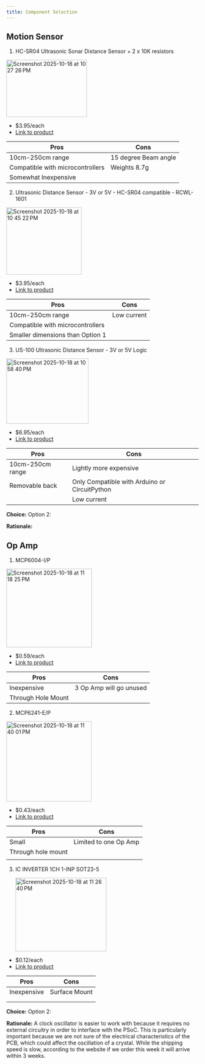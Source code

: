 ```yaml
---
title: Component Selection 
---
```


## Motion Sensor 
                                                                  
 1. HC-SR04 Ultrasonic Sonar Distance Sensor + 2 x 10K resistors

  <img width="211" height="150" alt="Screenshot 2025-10-18 at 10 27 26 PM" src="https://github.com/user-attachments/assets/7abf2537-c9ea-4a8d-bb97-12026be9bb76" />

* $3.95/each
* [Link to product](https://www.digikey.com/en/products/detail/adafruit-industries-llc/3942/9658069)

| Pros                                      | Cons                                                             |
| ----------------------------------------- | ---------------------------------------------------------------- |
| 10cm-250cm range                               | 15 degree Beam angle  |
| Compatible with microcontrollers                      | Weights 8.7g                      |
| Somewhat Inexpensive |

2. Ultrasonic Distance Sensor - 3V or 5V - HC-SR04 compatible - RCWL-1601 

 <img width="197" height="176" alt="Screenshot 2025-10-18 at 10 45 22 PM" src="https://github.com/user-attachments/assets/10d83e69-833f-41a3-bd82-b04388937ca3" />

* $3.95/each
* [Link to product]([https://www.digikey.com/en/products/detail/adafruit-industries-llc/3942/9658069](https://www.digikey.com/en/products/detail/adafruit-industries-llc/4007/9857020))

| Pros                                      | Cons                                                             |
| ----------------------------------------- | ---------------------------------------------------------------- |
| 10cm-250cm range                               | Low current  |
| Compatible with microcontrollers          |                           |
| Smaller dimensions than Option 1 |

3. US-100 Ultrasonic Distance Sensor - 3V or 5V Logic
    
<img width="215" height="171" alt="Screenshot 2025-10-18 at 10 58 40 PM" src="https://github.com/user-attachments/assets/fea70a56-564e-4f23-9a41-6030e1f67c79" />

* $6.95/each
* [Link to product]([https://www.digikey.com/en/products/detail/adafruit-industries-llc/3942/9658069](https://www.digikey.com/en/products/detail/adafruit-industries-llc/4007/9857020))

| Pros                                      | Cons                                                             |
| ----------------------------------------- | ---------------------------------------------------------------- |
| 10cm-250cm range                               | Lightly more expensive  |
| Removable back                     | Only Compatible with Arduino or CircuitPython       |
| | Low current |


**Choice:** Option 2: 

**Rationale:** 

## Op Amp
                                                                  
1. MCP6004-I/P

  <img width="224" height="206" alt="Screenshot 2025-10-18 at 11 18 25 PM" src="https://github.com/user-attachments/assets/411ccfcd-c1d0-4ebd-9f79-dc29c23425f6" />

* $0.59/each
* [Link to product](https://www.digikey.com/en/products/detail/microchip-technology/MCP6004-I-P/523060)

| Pros                                      | Cons                                                             |
| ----------------------------------------- | ---------------------------------------------------------------- |
| Inexpensive                      | 3 Op Amp will go unused  |
| Through Hole Mount            |                     |

2. MCP6241-E/P

<img width="223" height="210" alt="Screenshot 2025-10-18 at 11 40 01 PM" src="https://github.com/user-attachments/assets/f24bf6f4-cdec-4f86-9a83-eaa9231f7d30" />

* $0.43/each
* [Link to product](https://www.digikey.com/en/products/detail/microchip-technology/MCP6241-E-P/683249)

| Pros                                      | Cons                                                             |
| ----------------------------------------- | ---------------------------------------------------------------- |
| Small                               | Limited to one Op Amp  |
| Through hole mount                      |                       |
|  |

3. IC INVERTER 1CH 1-INP SOT23-5
    
    <img width="238" height="193" alt="Screenshot 2025-10-18 at 11 26 40 PM" src="https://github.com/user-attachments/assets/2f2eeb1e-c7ec-4290-98c9-c1547fd14b60" />
    
* $0.12/each
* [Link to product](https://www.digikey.com/en/products/detail/texas-instruments/SN74LVC1G04DBVR/385716)

| Pros                                      | Cons                                                             |
| ----------------------------------------- | ---------------------------------------------------------------- |
| Inexpensive                             | Surface Mount  |
|                      |       |
| |  |


**Choice:** Option 2: 

**Rationale:** A clock oscillator is easier to work with because it requires no external circuitry in order to interface with the PSoC. This is particularly important because we are not sure of the electrical characteristics of the PCB, which could affect the oscillation of a crystal. While the shipping speed is slow, according to the website if we order this week it will arrive within 3 weeks.
